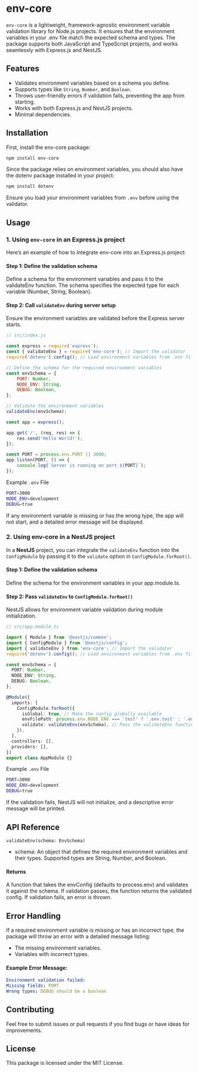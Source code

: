 # env-core

`env-core` is a lightweight, framework-agnostic environment variable validation library for Node.js projects. It ensures that the environment variables in your .env file match the expected schema and types. The package supports both JavaScript and TypeScript projects, and works seamlessly with Express.js and NestJS.

## Features
- Validates environment variables based on a schema you define.
- Supports types like `String`, `Number`, and `Boolean`.
- Throws user-friendly errors if validation fails, preventing the app from starting.
- Works with both Express.js and NestJS projects.
- Minimal dependencies.

## Installation
First, install the env-core package:
```bash
npm install env-core
```
Since the package relies on environment variables, you should also have the dotenv package installed in your project:
```bash
npm install dotenv
```
Ensure you load your environment variables from `.env` before using the validator.

## Usage
### 1. Using `env-core` in an Express.js project
Here’s an example of how to integrate env-core into an Express.js project:

#### Step 1: Define the validation schema
Define a schema for the environment variables and pass it to the validateEnv function. The schema specifies the expected type for each variable (Number, String, Boolean).

#### Step 2: Call `validateEnv` during server setup
Ensure the environment variables are validated before the Express server starts.

```javascript
// src/index.js

const express = require('express');
const { validateEnv } = require('env-core'); // Import the validator
require('dotenv').config(); // Load environment variables from .env file

// Define the schema for the required environment variables
const envSchema = {
    PORT: Number,
    NODE_ENV: String,
    DEBUG: Boolean,
};

// Validate the environment variables
validateEnv(envSchema);

const app = express();

app.get('/', (req, res) => {
    res.send('Hello World!');
});

const PORT = process.env.PORT || 3000;
app.listen(PORT, () => {
    console.log(`Server is running on port ${PORT}`);
});

```

Example `.env` File
```bash
PORT=3000
NODE_ENV=development
DEBUG=true
```

If any environment variable is missing or has the wrong type, the app will not start, and a detailed error message will be displayed.

### 2. Using env-core in a NestJS project
In a **NestJS** project, you can integrate the `validateEnv` function into the `ConfigModule` by passing it to the `validate` option in `ConfigModule.forRoot()`.

#### Step 1: Define the validation schema
Define the schema for the environment variables in your app.module.ts.

#### Step 2: Pass `validateEnv` to `ConfigModule.forRoot()`
NestJS allows for environment variable validation during module initialization.

```typescript
// src/app.module.ts

import { Module } from '@nestjs/common';
import { ConfigModule } from '@nestjs/config';
import { validateEnv } from 'env-core'; // Import the validator
require('dotenv').config(); // Load environment variables from .env file

const envSchema = {
  PORT: Number,
  NODE_ENV: String,
  DEBUG: Boolean,
};

@Module({
  imports: [
    ConfigModule.forRoot({
      isGlobal: true, // Make the config globally available
      envFilePath: process.env.NODE_ENV === 'test' ? '.env.test' : '.env',
      validate: validateEnv(envSchema), // Pass the validateEnv function
    }),
  ],
  controllers: [],
  providers: [],
})
export class AppModule {}
```
Example `.env` File
```bash
PORT=3000
NODE_ENV=development
DEBUG=true
```
If the validation fails, NestJS will not initialize, and a descriptive error message will be printed.

## API Reference
`validateEnv(schema: EnvSchema)`
- schema: An object that defines the required environment variables and their types. Supported types are String, Number, and Boolean.
#### Returns
A function that takes the envConfig (defaults to process.env) and validates it against the schema. If validation passes, the function returns the validated config. If validation fails, an error is thrown.

## Error Handling
If a required environment variable is missing or has an incorrect type, the package will throw an error with a detailed message listing:

- The missing environment variables.
- Variables with incorrect types.

#### Example Error Message:
```yml
Environment validation failed:
Missing fields: PORT
Wrong types: DEBUG should be a boolean
```

## Contributing
Feel free to submit issues or pull requests if you find bugs or have ideas for improvements.

## License
This package is licensed under the MIT License.